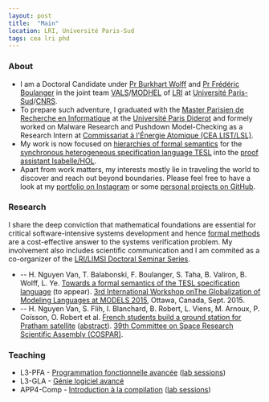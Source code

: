 ```yaml
---
layout: post
title:  "Main"
location: LRI, Université Paris-Sud
tags: cea lri phd
---
```



### About

* I am a Doctoral Candidate under [Pr Burkhart Wolff](https://www.lri.fr/~wolff/) and [Pr Frédéric Boulanger](http://wwwdi.supelec.fr/fb/) in the joint team [VALS](http://vals.lri.fr/)/[MODHEL](https://modhel.lri.fr/) of [LRI](http://www.lri.fr/) at [Université Paris-Sud](http://www.u-psud.fr)/[CNRS](http://www.cnrs.fr).
* To prepare such adventure, I graduated with the [Master Parisien de Recherche en Informatique](https://wikimpri.dptinfo.ens-cachan.fr/doku.php?id=start) at the [Université Paris Diderot](http://www.univ-paris-diderot.fr/) and formely worked on Malware Research and Pushdown Model-Checking as a Research Intern at [Commissariat à l'Énergie Atomique (CEA LIST/LSL)](http://www-list.cea.fr/).
* My work is now focused on [hierarchies of formal semantics](http://www.sciencedirect.com/science/article/pii/S0304397500003133) for the [synchronous heterogeneous specification language TESL](http://wwwdi.supelec.fr/software/TESL/) into the [proof assistant Isabelle/HOL](http://isabelle.in.tum.de/).
* Apart from work matters, my interests mostly lie in traveling the world to discover and reach out beyond boundaries. Please feel free to have a look at my [portfolio on Instagram](https://instagram.com/emptystackexn) or some [personal projects on GitHub](https://github.com/EmptyStackExn).


### Research

I share the deep conviction that mathematical foundations are essential for critical software-intensive systems development and hence [formal methods](http://shemesh.larc.nasa.gov/fm/fm-why-new.html) are a cost-effective answer to the systems verification problem. My involvement also includes scientific communication and I am commited as a co-organizer of the [LRI/LIMSI Doctoral Seminar Series](https://www.lri.fr/doctorants).

* -- H. Nguyen Van, T. Balabonski, F. Boulanger, S. Taha, B. Valiron, B. Wolff, L. Ye. [Towards a formal semantics of the TESL specification language]() (to appear). [3rd International Workshop onThe Globalization of Modeling Languages at MODELS 2015](http://gemoc.org/gemoc2015/), Ottawa, Canada, Sept. 2015.
* -- H. Nguyen Van, S. Flih, I. Blanchard, B. Robert, L. Viens, M. Arnoux, P. Coïsson, O. Robert et al. [French students build a ground station for Pratham satellite](files/poster_cospar_IPGP.pdf) ([abstract](files/PE.1-0022-12.pdf)). [39th Committee on Space Research Scientific Assembly (COSPAR)](https://cosparhq.cnes.fr/).


### Teaching

* L3-PFA - [Programmation fonctionnelle avancée](http://www.lri.fr/~conchon/PFA) ([lab sessions](files/info311-pfa-tdtp-1516/))
* L3-GLA - [Génie logiciel avancé](https://www.lri.fr/~wolff/teaching.html)
* APP4-Comp - [Introduction à la compilation](https://www.lri.fr/~fv/teaching.html) ([lab sessions](files/app4-compilation-tdtp-1516/))
